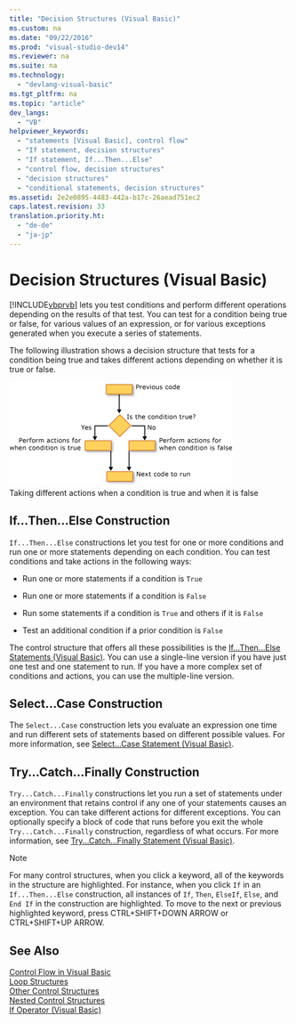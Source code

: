 ```yaml
---
title: "Decision Structures (Visual Basic)"
ms.custom: na
ms.date: "09/22/2016"
ms.prod: "visual-studio-dev14"
ms.reviewer: na
ms.suite: na
ms.technology: 
  - "devlang-visual-basic"
ms.tgt_pltfrm: na
ms.topic: "article"
dev_langs: 
  - "VB"
helpviewer_keywords: 
  - "statements [Visual Basic], control flow"
  - "If statement, decision structures"
  - "If statement, If...Then...Else"
  - "control flow, decision structures"
  - "decision structures"
  - "conditional statements, decision structures"
ms.assetid: 2e2e0895-4483-442a-b17c-26aead751ec2
caps.latest.revision: 33
translation.priority.ht: 
  - "de-de"
  - "ja-jp"
---
```

# Decision Structures (Visual Basic)
[!INCLUDE[vbprvb](../vs140/includes/vbprvb_md.md)] lets you test conditions and perform different operations depending on the results of that test. You can test for a condition being true or false, for various values of an expression, or for various exceptions generated when you execute a series of statements.  
  
 The following illustration shows a decision structure that tests for a condition being true and takes different actions depending on whether it is true or false.  
  
 ![Flow chart of an If...Then...Else construction](../vs140/media/ifthenelse.gif "IfThenElse")  
Taking different actions when a condition is true and when it is false  
  
## If...Then...Else Construction  
 `If...Then...Else` constructions let you test for one or more conditions and run one or more statements depending on each condition. You can test conditions and take actions in the following ways:  
  
-   Run one or more statements if a condition is `True`  
  
-   Run one or more statements if a condition is `False`  
  
-   Run some statements if a condition is `True` and others if it is `False`  
  
-   Test an additional condition if a prior condition is `False`  
  
 The control structure that offers all these possibilities is the [If...Then...Else Statements (Visual Basic)](../vs140/if...then...else-statement--visual-basic-.md). You can use a single-line version if you have just one test and one statement to run. If you have a more complex set of conditions and actions, you can use the multiple-line version.  
  
## Select...Case Construction  
 The `Select...Case` construction lets you evaluate an expression one time and run different sets of statements based on different possible values. For more information, see [Select...Case Statement (Visual Basic)](../vs140/select...case-statement--visual-basic-.md).  
  
## Try...Catch...Finally Construction  
 `Try...Catch...Finally` constructions let you run a set of statements under an environment that retains control if any one of your statements causes an exception. You can take different actions for different exceptions. You can optionally specify a block of code that runs before you exit the whole `Try...Catch...Finally` construction, regardless of what occurs. For more information, see [Try...Catch...Finally Statement (Visual Basic)](../vs140/try...catch...finally-statement--visual-basic-.md).  
  
> [!NOTE]
>  For many control structures, when you click a keyword, all of the keywords in the structure are highlighted. For instance, when you click `If` in an `If...Then...Else` construction, all instances of `If`, `Then`, `ElseIf`, `Else`, and `End If` in the construction are highlighted. To move to the next or previous highlighted keyword, press CTRL+SHIFT+DOWN ARROW or CTRL+SHIFT+UP ARROW.  
  
## See Also  
 [Control Flow in Visual Basic](../vs140/control-flow-in-visual-basic.md)   
 [Loop Structures](../vs140/loop-structures--visual-basic-.md)   
 [Other Control Structures](../vs140/other-control-structures--visual-basic-.md)   
 [Nested Control Structures](../vs140/nested-control-structures--visual-basic-.md)   
 [If Operator (Visual Basic)](../vs140/if-operator--visual-basic-.md)
